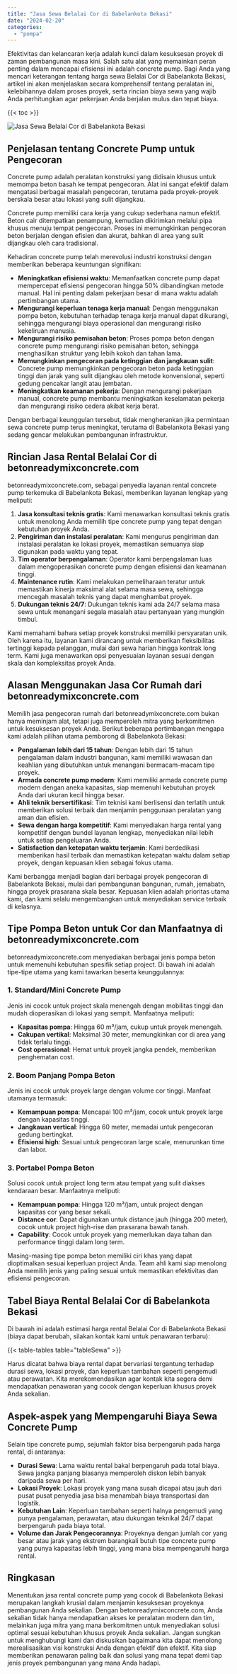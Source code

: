 ```yaml
---
title: "Jasa Sewa Belalai Cor di Babelankota Bekasi"
date: "2024-02-20"
categories: 
  - "pompa"
---
```


Efektivitas dan kelancaran kerja adalah kunci dalam kesuksesan proyek di zaman pembangunan masa kini. Salah satu alat yang memainkan peran penting dalam mencapai efisiensi ini adalah concrete pump. Bagi Anda yang mencari keterangan tentang harga sewa Belalai Cor di Babelankota Bekasi, artikel ini akan menjelaskan secara komprehensif tentang peralatan ini, kelebihannya dalam proses proyek, serta rincian biaya sewa yang wajib Anda perhitungkan agar pekerjaan Anda berjalan mulus dan tepat biaya.

{{< toc >}}

![Jasa Sewa Belalai Cor di Babelankota Bekasi](https://betoncor8.github.io/pump/concrete-pump%20(5).png)

## Penjelasan tentang Concrete Pump untuk Pengecoran

Concrete pump adalah peralatan konstruksi yang didisain khusus untuk memompa beton basah ke tempat pengecoran. Alat ini sangat efektif dalam mengatasi berbagai masalah pengecoran, terutama pada proyek-proyek berskala besar atau lokasi yang sulit dijangkau.

Concrete pump memiliki cara kerja yang cukup sederhana namun efektif. Beton cair ditempatkan penampung, kemudian dikirimkan melalui pipa khusus menuju tempat pengecoran. Proses ini memungkinkan pengecoran beton berjalan dengan efisien dan akurat, bahkan di area yang sulit dijangkau oleh cara tradisional.

Kehadiran concrete pump telah merevolusi industri konstruksi dengan memberikan beberapa keuntungan signifikan:

- **Meningkatkan efisiensi waktu**: Memanfaatkan concrete pump dapat mempercepat efisiensi pengecoran hingga 50% dibandingkan metode manual. Hal ini penting dalam pekerjaan besar di mana waktu adalah pertimbangan utama.
- **Mengurangi keperluan tenaga kerja manual**: Dengan menggunakan pompa beton, kebutuhan terhadap tenaga kerja manual dapat dikurangi, sehingga mengurangi biaya operasional dan mengurangi risiko kekeliruan manusia.
- **Mengurangi risiko pemisahan beton**: Proses pompa beton dengan concrete pump mengurangi risiko pemisahan beton, sehingga menghasilkan struktur yang lebih kokoh dan tahan lama.
- **Memungkinkan pengecoran pada ketinggian dan jangkauan sulit**: Concrete pump memungkinkan pengecoran beton pada ketinggian tinggi dan jarak yang sulit dijangkau oleh metode konvensional, seperti gedung pencakar langit atau jembatan.
- **Meningkatkan keamanan pekerja**: Dengan mengurangi pekerjaan manual, concrete pump membantu meningkatkan keselamatan pekerja dan mengurangi risiko cedera akibat kerja berat.

Dengan berbagai keunggulan tersebut, tidak mengherankan jika permintaan sewa concrete pump terus meningkat, terutama di Babelankota Bekasi yang sedang gencar melakukan pembangunan infrastruktur.

## Rincian Jasa Rental Belalai Cor di betonreadymixconcrete.com

betonreadymixconcrete.com, sebagai penyedia layanan rental concrete pump terkemuka di Babelankota Bekasi, memberikan layanan lengkap yang meliputi:

1. **Jasa konsultasi teknis gratis**: Kami menawarkan konsultasi teknis gratis untuk menolong Anda memilih tipe concrete pump yang tepat dengan kebutuhan proyek Anda.
2. **Pengiriman dan instalasi peralatan**: Kami mengurus pengiriman dan instalasi peralatan ke lokasi proyek, memastikan semuanya siap digunakan pada waktu yang tepat.
3. **Tim operator berpengalaman**: Operator kami berpengalaman luas dalam mengoperasikan concrete pump dengan efisiensi dan keamanan tinggi.
4. **Maintenance rutin**: Kami melakukan pemeliharaan teratur untuk memastikan kinerja maksimal alat selama masa sewa, sehingga mencegah masalah teknis yang dapat menghambat proyek.
5. **Dukungan teknis 24/7**: Dukungan teknis kami ada 24/7 selama masa sewa untuk menangani segala masalah atau pertanyaan yang mungkin timbul.

Kami memahami bahwa setiap proyek konstruksi memiliki persyaratan unik. Oleh karena itu, layanan kami dirancang untuk memberikan fleksibilitas tertinggi kepada pelanggan, mulai dari sewa harian hingga kontrak long term. Kami juga menawarkan opsi penyesuaian layanan sesuai dengan skala dan kompleksitas proyek Anda.

## Alasan Menggunakan Jasa Cor Rumah dari betonreadymixconcrete.com

Memilih jasa pengecoran rumah dari betonreadymixconcrete.com bukan hanya meminjam alat, tetapi juga memperoleh mitra yang berkomitmen untuk kesuksesan proyek Anda. Berikut beberapa pertimbangan mengapa kami adalah pilihan utama pemborong di Babelankota Bekasi:

- **Pengalaman lebih dari 15 tahun**: Dengan lebih dari 15 tahun pengalaman dalam industri bangunan, kami memiliki wawasan dan keahlian yang dibutuhkan untuk menangani bermacam-macam tipe proyek.
- **Armada concrete pump modern**: Kami memiliki armada concrete pump modern dengan aneka kapasitas, siap memenuhi kebutuhan proyek Anda dari ukuran kecil hingga besar.
- **Ahli teknik bersertifikasi**: Tim teknisi kami berlisensi dan terlatih untuk memberikan solusi terbaik dan menjamin penggunaan peralatan yang aman dan efisien.
- **Sewa dengan harga kompetitif**: Kami menyediakan harga rental yang kompetitif dengan bundel layanan lengkap, menyediakan nilai lebih untuk setiap pengeluaran Anda.
- **Satisfaction dan ketepatan waktu terjamin**: Kami berdedikasi memberikan hasil terbaik dan memastikan ketepatan waktu dalam setiap proyek, dengan kepuasan klien sebagai fokus utama.

Kami berbangga menjadi bagian dari berbagai proyek pengecoran di Babelankota Bekasi, mulai dari pembangunan bangunan, rumah, jemabatn, hingga proyek prasarana skala besar. Kepuasan klien adalah prioritas utama kami, dan kami selalu mengembangkan untuk menyediakan service terbaik di kelasnya.

## Tipe Pompa Beton untuk Cor dan Manfaatnya di betonreadymixconcrete.com

betonreadymixconcrete.com menyediakan berbagai jenis pompa beton untuk memenuhi kebutuhan spesifik setiap project. Di bawah ini adalah tipe-tipe utama yang kami tawarkan beserta keunggulannya:

### 1\. Standard/Mini Concrete Pump

Jenis ini cocok untuk project skala menengah dengan mobilitas tinggi dan mudah dioperasikan di lokasi yang sempit. Manfaatnya meliputi:

- **Kapasitas pompa**: Hingga 60 m³/jam, cukup untuk proyek menengah.
- **Cakupan vertikal**: Maksimal 30 meter, memungkinkan cor di area yang tidak terlalu tinggi.
- **Cost operasional**: Hemat untuk proyek jangka pendek, memberikan penghematan cost.

### 2\. Boom Panjang Pompa Beton

Jenis ini cocok untuk proyek large dengan volume cor tinggi. Manfaat utamanya termasuk:

- **Kemampuan pompa**: Mencapai 100 m³/jam, cocok untuk proyek large dengan kapasitas tinggi.
- **Jangkauan vertical**: Hingga 60 meter, memadai untuk pengecoran gedung bertingkat.
- **Efisiensi high**: Sesuai untuk pengecoran large scale, menurunkan time dan labor.

### 3\. Portabel Pompa Beton

Solusi cocok untuk project long term atau tempat yang sulit diakses kendaraan besar. Manfaatnya meliputi:

- **Kemampuan pompa**: Hingga 120 m³/jam, untuk project dengan kapasitas cor yang besar sekali.
- **Distance cor**: Dapat digunakan untuk distance jauh (hingga 200 meter), cocok untuk project high-rise dan prasarana bawah tanah.
- **Capability**: Cocok untuk proyek yang memerlukan daya tahan dan performance tinggi dalam long term.

Masing-masing tipe pompa beton memiliki ciri khas yang dapat dioptimalkan sesuai keperluan project Anda. Team ahli kami siap menolong Anda memilih jenis yang paling sesuai untuk memastikan efektivitas dan efisiensi pengecoran.

## Tabel Biaya Rental Belalai Cor di Babelankota Bekasi

Di bawah ini adalah estimasi harga rental Belalai Cor di Babelankota Bekasi (biaya dapat berubah, silakan kontak kami untuk penawaran terbaru):

{{< table-tables table="tableSewa" >}}

Harus dicatat bahwa biaya rental dapat bervariasi tergantung terhadap durasi sewa, lokasi proyek, dan keperluan tambahan seperti pengemudi atau perawatan. Kita merekomendasikan agar kontak kita segera demi mendapatkan penawaran yang cocok dengan keperluan khusus proyek Anda sekalian.

## Aspek-aspek yang Mempengaruhi Biaya Sewa Concrete Pump

Selain tipe concrete pump, sejumlah faktor bisa berpengaruh pada harga rental, di antaranya:

- **Durasi Sewa**: Lama waktu rental bakal berpengaruh pada total biaya. Sewa jangka panjang biasanya memperoleh diskon lebih banyak daripada sewa per hari.
- **Lokasi Proyek**: Lokasi proyek yang mana susah dicapai atau jauh dari pusat pusat penyedia jasa bisa menambah biaya transportasi dan logistik.
- **Kebutuhan Lain**: Keperluan tambahan seperti halnya pengemudi yang punya pengalaman, perawatan, atau dukungan teknikal 24/7 dapat berpengaruh pada biaya total.
- **Volume dan Jarak Pengecorannya**: Proyeknya dengan jumlah cor yang besar atau jarak yang ekstrem barangkali butuh tipe concrete pump yang punya kapasitas lebih tinggi, yang mana bisa mempengaruhi harga rental.

## Ringkasan

Menentukan jasa rental concrete pump yang cocok di Babelankota Bekasi merupakan langkah krusial dalam menjamin kesuksesan proyeknya pembangunan Anda sekalian. Dengan betonreadymixconcrete.com, Anda sekalian tidak hanya mendapatkan akses ke peralatan modern dan tim, melainkan juga mitra yang mana berkomitmen untuk menyediakan solusi optimal sesuai kebutuhan khusus proyek Anda sekalian. Jangan sungkan untuk menghubungi kami dan diskusikan bagaimana kita dapat menolong merealisasikan visi konstruksi Anda dengan efektif dan efektif. Kita siap memberikan penawaran paling baik dan solusi yang mana tepat demi tiap jenis proyek pembangunan yang mana Anda hadapi.

